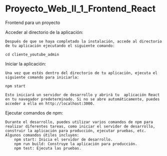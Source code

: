 # Proyecto_Web_II_1_Frontend_React
Frontend para un proyecto

Acceder al directorio de la aplicación:

    Después de que se haya completado la instalación, accede al directorio de tu aplicación ejecutando el siguiente comando:

    cd cliente_youtube_admin

Iniciar la aplicación:

    Una vez que estés dentro del directorio de tu aplicación, ejecuta el siguiente comando para iniciarla:

    npm start

    Esto iniciará un servidor de desarrollo y abrirá tu  aplicación React en tu navegador predeterminado. Si no se abre automáticamente, puedes acceder a ella en http://localhost:3000.

Ejecutar comandos de npm:

    Durante el desarrollo, puedes utilizar varios comandos de npm para realizar diferentes tareas, como iniciar el servidor de desarrollo, construir la aplicación para producción, ejecutar pruebas, etc. Algunos comandos útiles incluyen:
        npm start: Inicia el servidor de desarrollo.
        npm run build: Construye la aplicación para producción.
        npm test: Ejecuta las pruebas.


